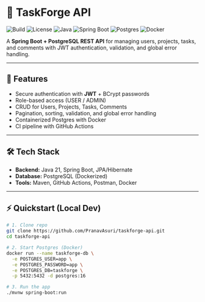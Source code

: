 # 📌 TaskForge API

![Build](https://img.shields.io/github/actions/workflow/status/PranavAsuri/taskforge-api/ci.yml?branch=main)
![License](https://img.shields.io/badge/license-MIT-blue.svg)
![Java](https://img.shields.io/badge/Java-21-orange)
![Spring Boot](https://img.shields.io/badge/SpringBoot-3.x-brightgreen)
![Postgres](https://img.shields.io/badge/Postgres-16-blue)
![Docker](https://img.shields.io/badge/Docker-ready-blue)

A **Spring Boot + PostgreSQL REST API** for managing users, projects, tasks, and comments with JWT authentication, validation, and global error handling.

---

## 🚀 Features
- Secure authentication with **JWT** + BCrypt passwords
- Role-based access (USER / ADMIN)
- CRUD for Users, Projects, Tasks, Comments
- Pagination, sorting, validation, and global error handling
- Containerized Postgres with Docker
- CI pipeline with GitHub Actions

---

## 🛠️ Tech Stack
- **Backend:** Java 21, Spring Boot, JPA/Hibernate  
- **Database:** PostgreSQL (Dockerized)  
- **Tools:** Maven, GitHub Actions, Postman, Docker  

---

## ⚡ Quickstart (Local Dev)

```bash
# 1. Clone repo
git clone https://github.com/PranavAsuri/taskforge-api.git
cd taskforge-api

# 2. Start Postgres (Docker)
docker run --name taskforge-db \
  -e POSTGRES_USER=app \
  -e POSTGRES_PASSWORD=app \
  -e POSTGRES_DB=taskforge \
  -p 5432:5432 -d postgres:16

# 3. Run the app
./mvnw spring-boot:run
